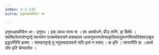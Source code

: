 ```yaml
---
index: 3.1.135
sutra: इगुपधज्ञाप्रीकिरः कः

---
```

_इगुपधज्ञाप्रीकिरः कः_ - इगुपध । इक् उपधा यस्य सः । ज्ञा अवबोधने, प्रीञ् तर्पणे, कृ विक्षेपे । एषामितरेतरयोगद्वन्द्वे व्यत्ययेन पञ्चम्येकवचने कशब्दस्य धात्वनुकरणत्वेनप्रकृतिवदनुकरण॑मित्यतिदेशात्ॠत इद्धातो॑रिति इत्वम् । समाहारद्वन्द्वे तु नपुंसकह्यस्वत्वे सति इत्वं न स्यात् । ज्ञ इति । जानातीति ज्ञः ।आतो लोप इटि चे॑त्यालोपः ।